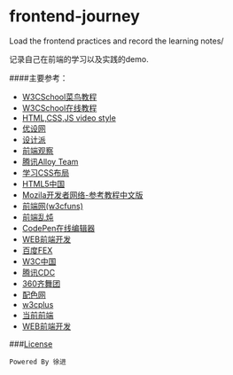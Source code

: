 ﻿# frontend-journey
Load the frontend practices and record the learning notes/


记录自己在前端的学习以及实践的demo.

####主要参考：
* [W3CSchool菜鸟教程](http://www.w3cschool.cc)
* [W3CSchool在线教程](http://w3school.com.cn)
* [HTML,CSS,JS video style](http://thecodeplayer.com)
* [优设网](http://www.uisdc.com)
* [设计派](http://www.shejipai.cn)
* [前端观察](http://www.qianduan.net)
* [腾讯Alloy Team](http://www.alloyteam.com)
* [学习CSS布局](http://zh.learnlayout.com)
* [HTML5中国](http://www.html5cn.org)
* [Mozila开发者网络-参考教程中文版](https://developer.mozilla.org/zh-CN/)
* [前端网(w3cfuns)](http://www.w3cfuns.com/)
* [前端乱炖](http://www.html-js.com/)
* [CodePen在线编辑器](http://codepen.io)
* [WEB前端开发](http://www.css88.com)
* [百度FEX](http://fex.baidu.com)
* [W3C中国](http://www.chinaw3c.org)
* [腾讯CDC](http://cdc.tencent.com)
* [360齐舞团](http://www.75team.com)
* [配色网](http://www.peise.net)
* [w3cplus](http://www.w3cplus.com)
* [当前前端](http://www.dqqd.me/)
* [WEB前端开发](http://www.css88.com/)

###[License](https://github.com/winar-jin/frontend-journey/blob/master/LICENSE)




`Powered By 徐进`
